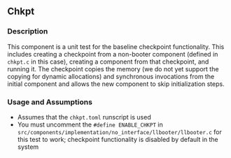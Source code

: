 ## Chkpt

### Description
This component is a unit test for the baseline checkpoint functionality. This includes creating a checkpoint from a non-booter component (defined in `chkpt.c` in this case), creating a component from that checkpoint, and running it. The checkpoint copies the memory (we do not yet support the copying for dynamic allocations) and synchronous invocations from the initial component and allows the new component to skip initialization steps.

### Usage and Assumptions
- Assumes that the `chkpt.toml` runscript is used
- You must uncomment the `#define ENABLE_CHKPT` in `src/components/implementation/no_interface/llbooter/llbooter.c` for this test to work; checkpoint functionality is disabled by default in the system

